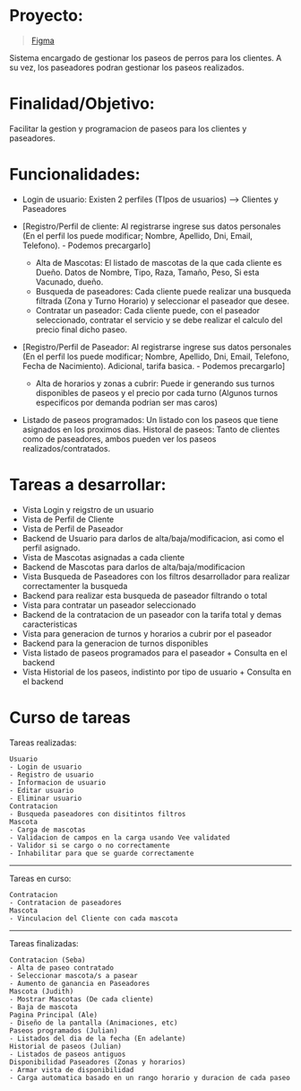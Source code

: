 # Proyecto:
> [Figma](https://www.figma.com/file/TRh3g5jnVZPjriqIjMLoqk/Untitled)

Sistema encargado de gestionar los paseos de perros para los clientes. A su vez, los paseadores podran gestionar los paseos realizados.

# Finalidad/Objetivo:
Facilitar la gestion y programacion de paseos para los clientes y paseadores.

# Funcionalidades:
- Login de usuario: Existen 2 perfiles (TIpos de usuarios) --> Clientes y Paseadores
- [Registro/Perfil de cliente: Al registrarse ingrese sus datos personales (En el perfil los puede modificar; Nombre, Apellido, Dni, Email, Telefono). - Podemos precargarlo]
    - Alta de Mascotas: El listado de mascotas de la que cada cliente es Dueño. Datos de Nombre, Tipo, Raza, Tamaño, Peso, Si esta Vacunado, dueño.
    - Busqueda de paseadores: Cada cliente puede realizar una busqueda filtrada (Zona y Turno Horario) y seleccionar el paseador que desee.
    - Contratar un paseador: Cada cliente puede, con el paseador seleccionado, contratar el servicio y se debe realizar el calculo del precio final dicho paseo.

- [Registro/Perfil de Paseador: Al registrarse ingrese sus datos personales (En el perfil los puede modificar; Nombre, Apellido, Dni, Email, Telefono, Fecha de Nacimiento). Adicional, tarifa basica. - Podemos precargarlo]
    - Alta de horarios y zonas a cubrir: Puede ir generando sus turnos disponibles de paseos y el precio por cada turno (Algunos turnos especificos por demanda podrian ser mas caros)
- Listado de paseos programados: Un listado con los paseos que tiene asignados en los proximos dias.
Historal de paseos: Tanto de clientes como de paseadores, ambos pueden ver los paseos realizados/contratados.

# Tareas a desarrollar:
- Vista Login y reigstro de un usuario
- Vista de Perfil de Cliente
- Vista de Perfil de Paseador
- Backend de Usuario para darlos de alta/baja/modificacion, asi como el perfil asignado.
- Vista de Mascotas asignadas a cada cliente
- Backend de Mascotas para darlos de alta/baja/modificacion
- Vista Busqueda de Paseadores con los filtros desarrollador para realizar correctamenter la busqueda
- Backend para realizar esta busqueda de paseador filtrando o total
- Vista para contratar un paseador seleccionado
- Backend de la contratacion de un paseador con la tarifa total y demas caracteristicas
- Vista para generacion de turnos y horarios a cubrir por el paseador
- Backend para la generacion de turnos disponibles
- Vista listado de paseos programados para el paseador + Consulta en el backend
- Vista Historial de los paseos, indistinto por tipo de usuario + Consulta en el backend

# Curso de tareas
Tareas realizadas:

	Usuario
	- Login de usuario
	- Registro de usuario
	- Informacion de usuario
	- Editar usuario
	- Eliminar usuario
	Contratacion
	- Busqueda paseadores con disitintos filtros
	Mascota
	- Carga de mascotas
	- Validacion de campos en la carga usando Vee validated
	- Validor si se cargo o no correctamente
	- Inhabilitar para que se guarde correctamente

----------------------

Tareas en curso:

	Contratacion
	- Contratacion de paseadores
	Mascota
	- Vinculacion del Cliente con cada mascota

----------------------

Tareas finalizadas:

	Contratacion (Seba)
	- Alta de paseo contratado
	- Seleccionar mascota/s a pasear
	- Aumento de ganancia en Paseadores
	Mascota (Judith)
	- Mostrar Mascotas (De cada cliente)
	- Baja de mascota
	Pagina Principal (Ale)
	- Diseño de la pantalla (Animaciones, etc)
	Paseos programados (Julian)
	- Listados del dia de la fecha (En adelante)
	Historial de paseos (Julian)
	- Listados de paseos antiguos
	Disponibilidad Paseadores (Zonas y horarios)
	- Armar vista de disponibilidad
	- Carga automatica basado en un rango horario y duracion de cada paseo